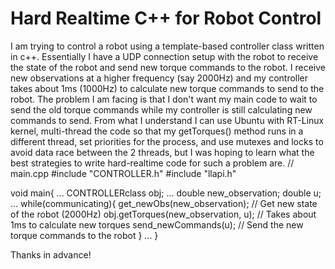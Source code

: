 
# Hard Realtime C++ for Robot Control


I am trying to control a robot using a template-based controller class written in c++. Essentially I have a UDP connection setup with the robot to receive the state of the robot and send new torque commands to the robot. I receive new observations at a higher frequency (say 2000Hz) and my controller takes about 1ms (1000Hz) to calculate new torque commands to send to the robot. The problem I am facing is that I don't want my main code to wait to send the old torque commands while my controller is still calculating new commands to send. From what I understand I can use Ubuntu with RT-Linux kernel, multi-thread the code so that my getTorques() method runs in a different thread, set priorities for the process, and use mutexes and locks to avoid data race between the 2 threads, but I was hoping to learn what the best strategies to write hard-realtime code for such a problem are.
// main.cpp
#include "CONTROLLER.h"
#include "llapi.h"

void main{
    ...
    CONTROLLERclass obj;
    ...
    double new_observation;
    double u;
    ...
    while(communicating){
        get_newObs(new_observation); // Get new state of the robot (2000Hz)
        obj.getTorques(new_observation, u); // Takes about 1ms to calculate new torques
        send_newCommands(u); // Send the new torque commands to the robot
    }
    ...
}

Thanks in advance!

        